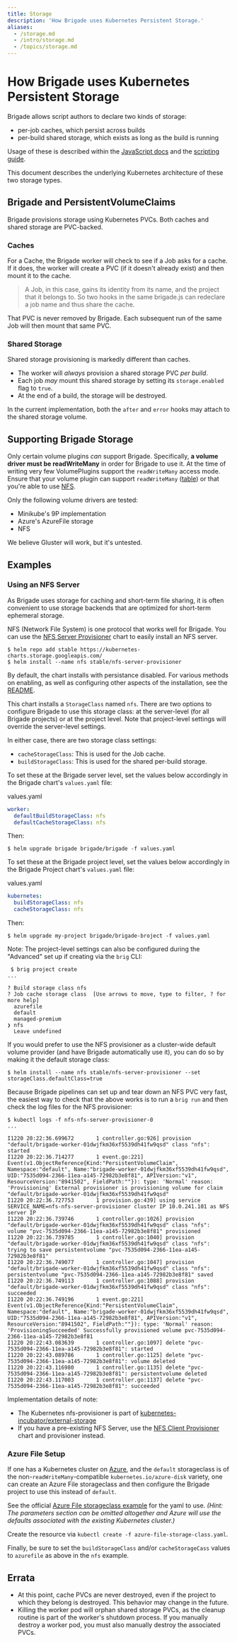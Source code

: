 ```yaml
---
title: Storage
description: 'How Brigade uses Kubernetes Persistent Storage.'
aliases:
  - /storage.md
  - /intro/storage.md
  - /topics/storage.md
---
```


# How Brigade uses Kubernetes Persistent Storage

Brigade allows script authors to declare two kinds of storage:

- per-job caches, which persist across builds
- per-build shared storage, which exists as long as the build is running

Usage of these is described within the [JavaScript docs](javascript.md) and the
[scripting guide](scripting.md).

This document describes the underlying Kubernetes architecture of these two
storage types.

## Brigade and PersistentVolumeClaims

Brigade provisions storage using Kubernetes PVCs. Both caches and shared storage
are PVC-backed.

### Caches

For a Cache, the Brigade worker will check to see if a Job asks for a cache. If it
does, the worker will create a PVC (if it doesn't already exist) and then mount
it to the cache.

> A Job, in this case, gains its identity from its name, and the project that
> it belongs to. So two hooks in the same brigade.js can redeclare a job name and
> thus share the cache.

That PVC is never removed by Brigade. Each subsequent run of the same Job will
then mount that same PVC.

### Shared Storage

Shared storage provisioning is markedly different than caches.

- The worker will _always_ provision a shared storage PVC _per build_.
- Each job _may_ mount this shared storage by setting its `storage.enabled` flag
  to `true`.
- At the end of a build, the storage will be destroyed.

In the current implementation, both the `after` and `error` hooks may attach to
the shared storage volume.

## Supporting Brigade Storage

Only certain volume plugins _can_ support Brigade. Specifically, **a volume driver
must be readWriteMany** in order for Brigade to use it. At the time of writing
very few VolumePlugins support the `readWriteMany` access mode. Ensure that your
volume plugin can support `readWriteMany`
([table](https://kubernetes.io/docs/concepts/storage/persistent-volumes/#access-modes))
or that you're able to use [NFS](#using-an-nfs-server).

Only the following volume drivers are tested:

- Minikube's 9P implementation
- Azure's AzureFile storage
- NFS

We believe Gluster will work, but it's untested.

## Examples

### Using an NFS Server

As Brigade uses storage for caching and short-term file sharing, it is often convenient
to use storage backends that are optimized for short-term ephemeral storage.

NFS (Network File System) is one protocol that works well for Brigade. You can
use the [NFS Server Provisioner](https://github.com/helm/charts/tree/master/stable/nfs-server-provisioner)
chart to easily install an NFS server.

```console
$ helm repo add stable https://kubernetes-charts.storage.googleapis.com/
$ helm install --name nfs stable/nfs-server-provisioner
```

By default, the chart installs with persistance disabled. For various methods on enabling, as well as
configuring other aspects of the installation, see the
[README](https://github.com/helm/charts/tree/master/stable/nfs-server-provisioner).

This chart installs a `StorageClass` named `nfs`. There are two options to configure Brigade
to use this storage class: at the server-level (for all Brigade projects) or at the project level.
Note that project-level settings will override the server-level settings.

In either case, there are two storage class settings:

- `cacheStorageClass`: This is used for the Job cache.
- `buildStorageClass`: This is used for the shared per-build storage.

To set these at the Brigade server level, set the values below accordingly in the Brigade
chart's `values.yaml` file:

values.yaml
```yaml
worker:
  defaultBuildStorageClass: nfs
  defaultCacheStorageClass: nfs
```

Then:

```console
$ helm upgrade brigade brigade/brigade -f values.yaml
```

To set these at the Brigade project level, set the values below accordingly in the Brigade
Project chart's `values.yaml` file:

values.yaml
```yaml
kubernetes:
  buildStorageClass: nfs
  cacheStorageClass: nfs
```

Then:

```console
$ helm upgrade my-project brigade/brigade-broject -f values.yaml
```

Note: The project-level settings can also be configured during the "Advanced" set up if creating via the `brig` CLI:

```console
 $ brig project create
...

? Build storage class nfs
? Job cache storage class  [Use arrows to move, type to filter, ? for more help]
  azurefile
  default
  managed-premium
❯ nfs
  Leave undefined
```

If you would prefer to use the NFS provisioner as a cluster-wide default volume provider
(and have Brigade automatically use it), you can do so by making it the default
storage class:

```console
$ helm install --name nfs stable/nfs-server-provisioner --set storageClass.defaultClass=true
```

Because Brigade pipelines can set up and tear down an NFS PVC very fast, the easiest
way to check that the above works is to run a `brig run` and then check the
log files for the NFS provisioner:

```console
$ kubectl logs -f nfs-nfs-server-provisioner-0
...

I1220 20:22:36.699672       1 controller.go:926] provision "default/brigade-worker-01dwjfkm36xf5539dh41fw9qsd" class "nfs": started
I1220 20:22:36.714277       1 event.go:221] Event(v1.ObjectReference{Kind:"PersistentVolumeClaim", Namespace:"default", Name:"brigade-worker-01dwjfkm36xf5539dh41fw9qsd", UID:"7535d094-2366-11ea-a145-72982b3e8f81", APIVersion:"v1", ResourceVersion:"8941502", FieldPath:""}): type: 'Normal' reason: 'Provisioning' External provisioner is provisioning volume for claim "default/brigade-worker-01dwjfkm36xf5539dh41fw9qsd"
I1220 20:22:36.727753       1 provision.go:439] using service SERVICE_NAME=nfs-nfs-server-provisioner cluster IP 10.0.241.101 as NFS server IP
I1220 20:22:36.739746       1 controller.go:1026] provision "default/brigade-worker-01dwjfkm36xf5539dh41fw9qsd" class "nfs": volume "pvc-7535d094-2366-11ea-a145-72982b3e8f81" provisioned
I1220 20:22:36.739785       1 controller.go:1040] provision "default/brigade-worker-01dwjfkm36xf5539dh41fw9qsd" class "nfs": trying to save persistentvolume "pvc-7535d094-2366-11ea-a145-72982b3e8f81"
I1220 20:22:36.749077       1 controller.go:1047] provision "default/brigade-worker-01dwjfkm36xf5539dh41fw9qsd" class "nfs": persistentvolume "pvc-7535d094-2366-11ea-a145-72982b3e8f81" saved
I1220 20:22:36.749113       1 controller.go:1088] provision "default/brigade-worker-01dwjfkm36xf5539dh41fw9qsd" class "nfs": succeeded
I1220 20:22:36.749196       1 event.go:221] Event(v1.ObjectReference{Kind:"PersistentVolumeClaim", Namespace:"default", Name:"brigade-worker-01dwjfkm36xf5539dh41fw9qsd", UID:"7535d094-2366-11ea-a145-72982b3e8f81", APIVersion:"v1", ResourceVersion:"8941502", FieldPath:""}): type: 'Normal' reason: 'ProvisioningSucceeded' Successfully provisioned volume pvc-7535d094-2366-11ea-a145-72982b3e8f81
I1220 20:22:43.083639       1 controller.go:1097] delete "pvc-7535d094-2366-11ea-a145-72982b3e8f81": started
I1220 20:22:43.089786       1 controller.go:1125] delete "pvc-7535d094-2366-11ea-a145-72982b3e8f81": volume deleted
I1220 20:22:43.116980       1 controller.go:1135] delete "pvc-7535d094-2366-11ea-a145-72982b3e8f81": persistentvolume deleted
I1220 20:22:43.117003       1 controller.go:1137] delete "pvc-7535d094-2366-11ea-a145-72982b3e8f81": succeeded
```

Implementation details of note:

- The Kubernetes nfs-provisioner is part of [kubernetes-incubator/external-storage](https://github.com/kubernetes-incubator/external-storage/tree/master/nfs)
- If you have a pre-existing NFS Server, use the [NFS Client Provisioner](https://github.com/helm/charts/tree/master/stable/nfs-client-provisioner) chart and provisioner instead.

### Azure File Setup

If one has a Kubernetes cluster on [Azure](https://azure.microsoft.com/en-us/services/kubernetes-service/),
and the `default` storageclass is of the non-`readWriteMany`-compatible `kubernetes.io/azure-disk` variety, one can create
an Azure File storageclass and then configure the Brigade project to use this instead of `default`.

See the official [Azure File storageclass example](https://kubernetes.io/docs/concepts/storage/storage-classes/#azure-file)
for the yaml to use.  _(Hint: The parameters section can be omitted altogether and Azure will use the defaults associated
with the existing Kubernetes cluster.)_

Create the resource via `kubectl create -f azure-file-storage-class.yaml`.

Finally, be sure to set the `buildStorageClass` and/or `cacheStorageCass` values to `azurefile` as above in the `nfs` example.

## Errata

- At this point, cache PVCs are never destroyed, even if the project to which
  they belong is destroyed. This behavior may change in the future.
- Killing the worker pod will orphan shared storage PVCs, as the cleanup routine
  is part of the worker's shutdown process. If you manually destroy a worker pod,
  you must also manually destroy the associated PVCs.
